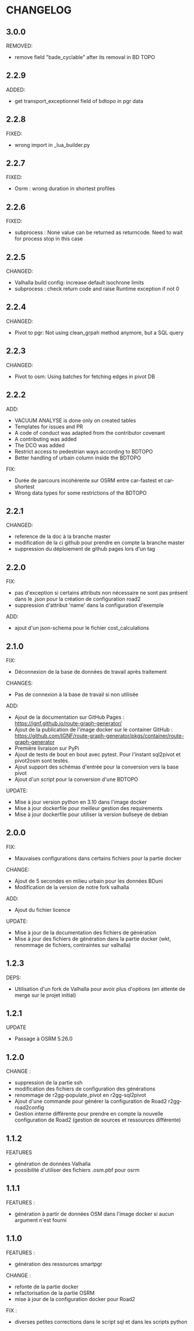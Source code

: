 # CHANGELOG

## 3.0.0
REMOVED:
- remove field "bade_cyclable" after its removal in BD TOPO

## 2.2.9
ADDED:
- get transport_exceptionnel field of bdtopo in pgr data

## 2.2.8
FIXED:
- wrong import in _lua_builder.py

## 2.2.7
FIXED:
- Osrm : wrong duration in shortest profiles

## 2.2.6

FIXED:
- subprocess : None value can be returned as returncode. Need to wait for process stop in this case

## 2.2.5

CHANGED:
- Valhalla build config: increase default isochrone limits
- subprocess : check return code and raise Runtime exception if not 0

## 2.2.4

CHANGED:
- Pivot to pgr: Not using clean_grpah method anymore, but a SQL query

## 2.2.3

CHANGED:
- Pivot to osm: Using batches for fetching edges in pivot DB

## 2.2.2

ADD:
- VACUUM ANALYSE is done only on created tables
- Templates for issues and PR
- A code of conduct was adapted from the contributor covenant
- A contributing was added
- The DCO was added
- Restrict access to pedestrian ways according to BDTOPO
- Better handling of urbain column inside the BDTOPO

FIX:
- Durée de parcours incohérente sur OSRM entre car-fastest et car-shortest
- Wrong data types for some restrictions of the BDTOPO

## 2.2.1

CHANGED:
- reference de la doc à la branche master
- modification de la ci github pour prendre en compte la branche master
- suppression du déploiement de github pages lors d'un tag


## 2.2.0

FIX:
- pas d'exception si certains attributs non nécessaire ne sont pas présent dans le .json pour la création de configuration road2
- suppression d'attribut 'name' dans la configuration d'exemple

ADD:
- ajout d'un json-schema pour le fichier cost_calculations

## 2.1.0

FIX:
- Déconnexion de la base de données de travail après traitement

CHANGES:
- Pas de connexion à la base de travail si non utilisée

ADD:
- Ajout de la documentation sur GitHub Pages : https://ignf.github.io/route-graph-generator/
- Ajout de la publication de l'image docker sur le container GitHub : https://github.com/IGNF/route-graph-generator/pkgs/container/route-graph-generator
- Première livraison sur PyPi
- Ajout de tests de bout en bout avec pytest. Pour l'instant sql2pivot et pivot2osm sont testés.
- Ajout support des schémas d'entrée pour la conversion vers la base pivot
- Ajout d'un script pour la conversion d'une BDTOPO

UPDATE:
- Mise à jour version python en 3.10 dans l'image docker
- Mise à jour dockerfile pour meilleur gestion des requirements
- Mise à jour dockerfile pour utiliser la version bullseye de debian

## 2.0.0

FIX:
- Mauvaises configurations dans certains fichiers pour la partie docker

CHANGE:
- Ajout de 5 secondes en milieu urbain pour les données BDuni
- Modification de la version de notre fork valhalla

ADD:
- Ajout du fichier licence

UPDATE:
- Mise à jour de la documentation des fichiers de génération
- Mise à jour des fichiers de génération dans la partie docker (wkt, renommage de fichiers, contraintes sur valhalla)

## 1.2.3

DEPS:
- Utilisation d'un fork de Valhalla pour avoir plus d'options (en attente de merge sur le projet initial)

## 1.2.1

UPDATE
- Passage à OSRM 5.26.0

## 1.2.0

CHANGE :
- suppression de la partie ssh
- modification des fichiers de configuration des générations
- renommage de r2gg-populate_pivot en r2gg-sql2pivot
- Ajout d'une commande pour générer la configuration de Road2 r2gg-road2config
- Gestion interne différente pour prendre en compte la nouvelle configuration de Road2 (gestion de sources et ressources différente)

## 1.1.2

FEATURES
- génération de données Valhalla
- possibilité d'utiliser des fichiers .osm.pbf pour osrm

## 1.1.1

FEATURES :
- génération à partir de données OSM dans l'image docker si aucun argument n'est fourni

## 1.1.0

FEATURES :
- génération des ressources smartpgr

CHANGE :
- refonte de la partie docker
- refactorisation de la partie OSRM
- mise à jour de la configuration docker pour Road2

FIX :
- diverses petites corrections dans le script sql et dans les scripts python
